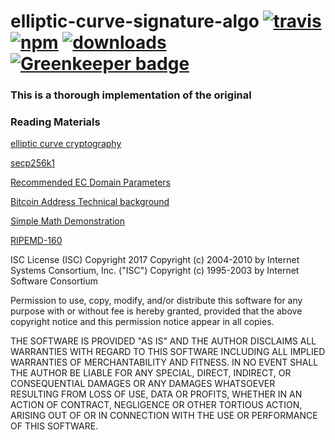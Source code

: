 # elliptic-curve-signature-algo [![travis][travis-image]][travis-url] [![npm][npm-image]][npm-url] [![downloads][downloads-image]][downloads-url] [![Greenkeeper badge](https://badges.greenkeeper.io/PolkaJS/elliptic-curve-signature-algo.svg)](https://greenkeeper.io/)

[travis-image]: https://travis-ci.org/PolkaJS/elliptic-curve-signature-algo.svg?branch=master
[travis-url]: https://travis-ci.org/PolkaJS/elliptic-curve-signature-algo
[npm-image]: https://img.shields.io/npm/v/@polkajs/elliptic-curve-signature-algo.svg
[npm-url]: https://npmjs.org/package/@polkajs/elliptic-curve-signature-algo
[downloads-image]: https://img.shields.io/npm/dm/@polkajs/elliptic-curve-signature-algo.svg
[downloads-url]: https://npmjs.org/package/@polkajs/elliptic-curve-signature-algo

### This is a thorough implementation of the original


### Reading Materials

[elliptic curve cryptography](https://plus.maths.org/content/elliptic-cryptography)

[secp256k1](https://en.bitcoin.it/wiki/Secp256k1)

[Recommended EC Domain Parameters](http://www.secg.org/sec2-v2.pdf)

[Bitcoin Address Technical background](https://en.bitcoin.it/wiki/Technical_background_of_version_1_Bitcoin_addresses)

[Simple Math Demonstration](http://www.coindesk.com/math-behind-bitcoin/)

[RIPEMD-160](https://en.bitcoin.it/wiki/RIPEMD-160)


ISC License (ISC)
Copyright 2017 <Zion Coin>
Copyright (c) 2004-2010 by Internet Systems Consortium, Inc. ("ISC")
Copyright (c) 1995-2003 by Internet Software Consortium


Permission to use, copy, modify, and/or distribute this software for any purpose with or without fee is hereby granted, provided that the above copyright notice and this permission notice appear in all copies.

THE SOFTWARE IS PROVIDED "AS IS" AND THE AUTHOR DISCLAIMS ALL WARRANTIES WITH REGARD TO THIS SOFTWARE INCLUDING ALL IMPLIED WARRANTIES OF MERCHANTABILITY AND FITNESS. IN NO EVENT SHALL THE AUTHOR BE LIABLE FOR ANY SPECIAL, DIRECT, INDIRECT, OR CONSEQUENTIAL DAMAGES OR ANY DAMAGES WHATSOEVER RESULTING FROM LOSS OF USE, DATA OR PROFITS, WHETHER IN AN ACTION OF CONTRACT, NEGLIGENCE OR OTHER TORTIOUS ACTION, ARISING OUT OF OR IN CONNECTION WITH THE USE OR PERFORMANCE OF THIS SOFTWARE.
